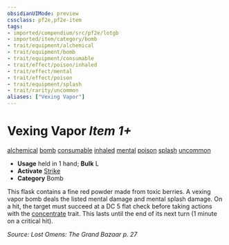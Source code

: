 ```yaml
---
obsidianUIMode: preview
cssclass: pf2e,pf2e-item
tags:
- imported/compendium/src/pf2e/lotgb
- imported/item/category/bomb
- trait/equipment/alchemical
- trait/equipment/bomb
- trait/equipment/consumable
- trait/effect/poison/inhaled
- trait/effect/mental
- trait/effect/poison
- trait/equipment/splash
- trait/rarity/uncommon
aliases: ["Vexing Vapor"]
---
```

# Vexing Vapor *Item 1+*  
[alchemical](alchemical.md)  [bomb](bomb.md)  [consumable](consumable.md)  [inhaled](inhaled.md)  [mental](mental.md)  [poison](rules/traits/poison.md)  [splash](splash.md)  [uncommon](uncommon.md)  

- **Usage** held in 1 hand; **Bulk** L
- **Activate** [Strike](strike.md)
- **Category** Bomb

This flask contains a fine red powder made from toxic berries. A vexing vapor bomb deals the listed mental damage and mental splash damage. On a hit, the target must succeed at a DC 5 flat check before taking actions with the [concentrate](concentrate.md) trait. This lasts until the end of its next turn (1 minute on a critical hit).

*Source: Lost Omens: The Grand Bazaar p. 27*